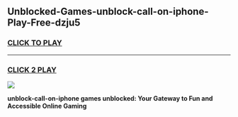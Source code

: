 
## Unblocked-Games-unblock-call-on-iphone-Play-Free-dzju5
<h3>
<a href="https://premium76.site?title=unblock-call-on-iphone&ref=18A1">CLICK TO PLAY</a></h3>
<hr>

<h3>
<a href="https://premium76.site?title=unblock-call-on-iphone&ref=18A1">CLICK 2 PLAY</a>
  
</h3>

<a href="https://premium76.site?title=unblock-call-on-iphone&ref=18A1"><img src="https://clearcache.store/games.png"></a>


**unblock-call-on-iphone games unblocked: Your Gateway to Fun and Accessible Online Gaming**
